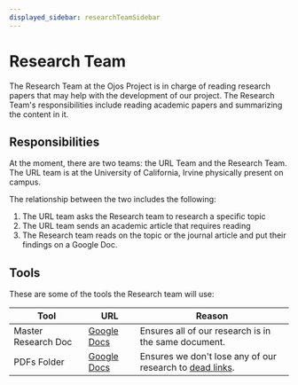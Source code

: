 ```yaml
---
displayed_sidebar: researchTeamSidebar
---
```


Research Team
=============

The Research Team at the Ojos Project is in charge of reading research papers
that may help with the development of our project. The Research Team's
responsibilities include reading academic papers and summarizing the content in
it.

Responsibilities
----------------

At the moment, there are two teams: the URL Team and the Research Team. The URL
team is at the University of California, Irvine physically present on campus.

The relationship between the two includes the following:

1. The URL team asks the Research team to research a specific topic
2. The URL team sends an academic article that requires reading
3. The Research team reads on the topic or the journal article and put their
findings on a Google Doc.

Tools
-----

These are some of the tools the Research team will use:

|Tool|URL|Reason|
|---|---|---|
|Master Research Doc|[Google Docs](https://docs.google.com/document/d/1NK4KhvDtAmVT-2tfs4LrsvgLWV4tUc-RgwHvG7LeYDs/)|Ensures all of our research is in the same document.|
|PDFs Folder|[Google Docs](https://drive.google.com/drive/folders/1KI2TzU9IiIxW-12PeD3PIpQ0SD_T1nq0)|Ensures we don't lose any of our research to [dead links](https://en.wikipedia.org/wiki/Link_rot).|
